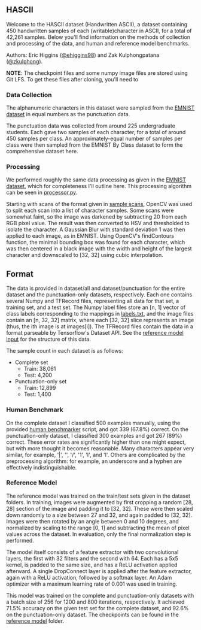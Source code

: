 ## HASCII
Welcome to the HASCII dataset (Handwritten ASCII), a dataset containing 450 handwritten samples of each (writable)character in ASCII, for a total of 42,261 samples. Below you'll find information on the methods of collection and processing of the data, and human and reference model benchmarks.

Authors: Eric Higgins ([@ehiggins98](https://github.com/ehiggins98)) and Zak Kulphongpatana ([@zkulphong](https://github.com/zkulphong)).

**NOTE**: The checkpoint files and some numpy image files are stored using Git LFS. To get these files after cloning, you'll need to 

### Data Collection
The alphanumeric characters in this dataset were sampled from the [EMNIST dataset](https://arxiv.org/abs/1702.05373) in equal numbers as the punctuation data.

The punctuation data was collected from around 225 undergraduate students. Each gave two samples of each character, for a total of around 450 samples per class. An approximately-equal number of samples per class were then sampled from the EMNIST By Class dataset to form the comprehensive dataset here.

### Processing
We performed roughly the same data processing as given in the [EMNIST dataset](https://arxiv.org/abs/1702.05373), which for completeness I'll outline here. This processing algorithm can be seen in [processor.py](https://github.com/ehiggins98/HASCII/blob/master/processing/processor.py).

Starting with scans of the format given in [sample scans](https://github.com/ehiggins98/HASCII/tree/master/sample%20scans), OpenCV was used to split each scan into a list of character samples. Some scans were somewhat faint, so the image was darkened by subtracting 20 from each RGB pixel value. The result was then converted to HSV and thresholded to isolate the character. A Gaussian Blur with standard deviation 1 was then applied to each image, as in EMNIST. Using OpenCV's findContours function, the minimal bounding box was found for each character, which was then centered in a black image with the width and height of the largest character and downscaled to [32, 32] using cubic interpolation.

## Format
The data is provided in dataset/all and dataset/punctuation for the entire dataset and the punctuation-only datasets, respectively. Each one contains several Numpy and TFRecord files, representing all data for that set, a training set, and a test set. The Numpy label files store an [n, 1] vector of class labels corresponding to the mappings in [labels.txt](https://github.com/ehiggins98/HASCII/labels.txt), and the image files contain an [n, 32, 32] matrix, where each [32, 32] slice represents an image (thus, the ith image is at images[i]). The TFRecord files contain the data in a format parseable by Tensorflow's Dataset API. See the [reference model input](https://github.com/ehiggins98/HASCII/blob/master/reference%20model/input.py) for the structure of this data.

The sample count in each dataset is as follows:
* Complete set
    * Train: 38,061
    * Test: 4,200
* Punctuation-only set
    * Train: 12,899
    * Test: 1,400

### Human Benchmark
On the complete dataset I classified 500 examples manually, using the provided [human benchmarker](https://github.com/ehiggins98/HASCII/blob/master/human_benchmarker.py) script, and got 339 (67.8%) correct. On the punctuation-only dataset, I classified 300 examples and got 267 (89%) correct. These error rates are significantly
higher than one might expect, but with more thought it becomes reasonable. Many characters appear very similar, 
for example, '|', '\', '/', '1', 'I', and 'l'. Others are complicated by the preprocessing algorithm: for example,
an underscore and a hyphen are effectively indistinguishable.

### Reference Model
The reference model was trained on the train/test sets given in the dataset folders. In training, images were augmented by first cropping a random [28, 28] section of the image and padding it to [32, 32]. These were then scaled down randomly to a size between 27 and 32, and again padded to [32, 32]. Images were then rotated by an angle between 0 and 10 degrees, and normalized by scaling to the range [0, 1] and subtracting the mean of pixel values across the dataset. In evaluation, only the final normalization step is performed.

The model itself consists of a feature extractor with two convolutional layers, the first with 32 filters and the second with 64. Each has a 5x5 kernel, is padded to the same size, and has a ReLU activation applied afterward. A single DropConnect layer is applied after the feature extractor, again with a ReLU activation, followed by a softmax layer. An Adam optimizer with a maximum learning rate of 0.001 was used in training.

This model was trained on the complete and punctuation-only datasets with a batch size of 256 for 1200 and 800 iterations, respectively. It achieved 71.5% accuracy on the given test set for the complete dataset, and 92.6% on the punctuation-only dataset. The checkpoints can be found in the [reference model](https://github.com/ehiggins98/HASCII/blob/master/reference%20model) folder.